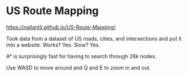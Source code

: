 # US Route Mapping

<https://nallantli.github.io/US-Route-Mapping/>

Took data from a dataset of US roads, cities, and intersections and put it into a website. Works? Yes. Slow? Yes.

A* is surprisingly fast for having to search through 28k nodes.

Use WASD to move around and Q and E to zoom in and out.
